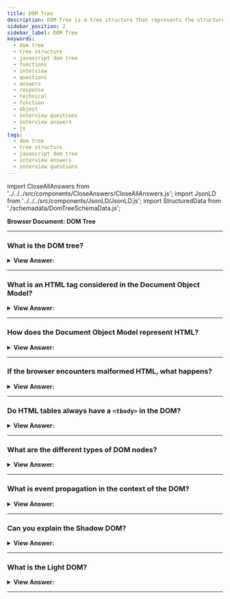 ```yaml
---
title: DOM Tree
description: DOM Tree is a tree structure that represents the structure of the HTML DOM. - JavaScript Interview Questions & Answers
sidebar_position: 2
sidebar_label: DOM Tree
keywords:
  - dom tree
  - tree structure
  - javascript dom tree
  - functions  
  - interview
  - questions
  - answers
  - response
  - technical
  - function
  - object
  - interview questions
  - interview answers
  - js
tags:
  - dom tree
  - tree structure
  - javascript dom tree
  - interview answers
  - interview questions
---
```


import CloseAllAnswers from '../../../src/components/CloseAnswers/CloseAllAnswers.js';
import JsonLD from '../../../src/components/JsonLD/JsonLD.js';
import StructuredData from './schemadata/DomTreeSchemaData.js';

<JsonLD data={StructuredData} />

<head>
  <title>DOM Tree | JavaScript Frontend Phone Interview Questions</title>
</head>

**Browser Document: DOM Tree**

<CloseAllAnswers />

---

### What is the DOM tree?

<details>
  <summary><strong>View Answer:</strong></summary>
  <div>
  <div><strong>Interview Response:</strong> The DOM tree is a hierarchical, tree-like representation of an HTML document, with each element represented as a node. It allows easier interaction and manipulation of the webpage using JavaScript.
  </div>
  </div>
</details>

---

### What is an HTML tag considered in the Document Object Model?

<details>
  <summary><strong>View Answer:</strong></summary>
  <div>
  <div><strong>Interview Response:</strong> Every HTML tag is an object, according to the Document Object Model (DOM). Nested tags are "children" of the one that contains them, and the text included within a tag is also an object. These objects are available via JavaScript and may be used to alter the page. Document.body, for example, is the object that represents the &#8249;body&#8250; tag.
</div><br />
  <div><strong className="codeExample">Code Example:</strong><br /><br />

  <div></div>

```js
document.body.style.background = 'red'; // make the background red

setTimeout(() => (document.body.style.background = ''), 3000); // return back

alert(document.body); // alerts [object HTMLBodyElement]
```

  </div>
  </div>
</details>

---

### How does the Document Object Model represent HTML?

<details>
  <summary><strong>View Answer:</strong></summary>
  <div>
  <div><strong>Interview Response:</strong> The DOM represents HTML as a tree structure of tags.
</div><br />
  <div><strong className="codeExample">Code Example:</strong><br /><br />

  <div></div>

```html
<!DOCTYPE html>
<html lang="en">
  <head>
    <meta charset="UTF-8" />
    <meta name="viewport" content="width=device-width, initial-scale=1.0" />
    <title>Document</title>
  </head>
  <body>
    <!-- Parent DIV -->
    <div id="parent">
      <!-- Child DIV -->
      <div id="child"></div>
    </div>
  </body>
</html>
```

  </div>
  </div>
</details>

---

### If the browser encounters malformed HTML, what happens?

<details>
  <summary><strong>View Answer:</strong></summary>
  <div>
  <div><strong>Interview Response:</strong> If the browser encounters malformed HTML, it automatically corrects it when making the DOM.</div><br />
  <div><strong>Technical Response:</strong> When the browser creates the DOM, it immediately corrects any erroneous HTML. The top tag, for example, is always &#8249;html&#8250;. Even though it does not exist in the document, it exists in the DOM since it is created by the browser. The same is true for &#8249;body&#8250;. Browsers automatically process mistakes in the document and close tags when producing the DOM.
  </div><br />
  <div><strong className="codeExample">Code Example:</strong><br /><br />

  <div></div>

```html
<!-- Malformed HTML before DOM generation -->
<!DOCTYPE html>
<html>
<head>
  <title>Test Page</title>
</head>
<body>
  <div>
    <h1>Heading</h1>
    <p>This is a paragraph without a closing tag
  </div>
</body>
</html>

<!-- Fixed, After DOM generation -->
<!DOCTYPE html>
<html>
<head>
  <title>Test Page</title>
</head>
<body>
  <div>
    <h1>Heading</h1>
    <!-- paragraph tag fixed after dom generation -->
    <p>This is a paragraph without a closing tag</p> 
  </div>
</body>
</html>
```

  </div>
  </div>
</details>

---

### Do HTML tables always have a `<tbody>` in the DOM?

<details>
  <summary><strong>View Answer:</strong></summary>
  <div>
  <div><strong>Interview Response:</strong> Yes, that is an intriguing "unique case" when we use tables. They must have the &#8249;tbody&#8250; element according to DOM specifications, however HTML content may omit it. The browser will then immediately generate &#8249;tbody&#8250; in the DOM.
</div><br />
  <div><strong className="codeExample">Code Example:</strong><br /><br />

  <div></div>

```html
<!-- Before DOM generation -->
<table id="table">
  <tr>
    <td>1</td>
  </tr>
</table>

<!-- Now, After DOM generation -->
<table id="table">
  <tbody>
    <tr>
      <td>1</td>
    </tr>
  </tbody>
</table>
```

  </div>
  </div>
</details>

---

### What are the different types of DOM nodes?

<details>
  <summary><strong>View Answer:</strong></summary>
  <div>
  <div><strong>Interview Response:</strong> The main types of DOM nodes include Element nodes, Text nodes, Comment nodes, Document nodes, and DocumentType nodes. These nodes allow for various interactions with the HTML structure.</div><br />
  <div><strong>Technical Response:</strong> There are 12 different types of nodes. We usually work with four of them in practice. The four major node types are document, element, text, and comment nodes. The document node is the DOM's starting point. The makeup of element nodes include all HTML tags, which we use as the tree's building blocks. We use the comment node to display information in our code, but it does not show in the browser, but JS can read it from the DOM.
  </div><br />
  <div><strong className="codeExample">Code Example:</strong> Comment Node<br /><br />

  <div></div>

```html
<!DOCTYPE html>
<html>

  <head>
    <title>Learning About Nodes</title>
  </head>

  <body>
    <h1>An element node</h1>
    <!-- a comment node -->
    A text node.
  </body>

</html>
```

  </div>
  </div>
</details>

---

### What is event propagation in the context of the DOM?

<details>
  <summary><strong>View Answer:</strong></summary>
  <div>
  <div><strong>Interview Response:</strong> Event propagation is the process through which events travel through the DOM tree, allowing multiple event handlers to be triggered. It consists of three phases: capturing, target, and bubbling.
  </div><br />
  <div><strong className="codeExample">Code Example:</strong><br /><br />

  <div></div>

```js
// This will trigger during the bubbling phase (default behavior)
element.addEventListener('click', function() {
  console.log('Bubble phase');
}, false);

// This will trigger during the capturing phase
element.addEventListener('click', function() {
  console.log('Capture phase');
}, true);
```

  </div>
  </div>
</details>

---

### Can you explain the Shadow DOM?

<details>
  <summary><strong>View Answer:</strong></summary>
  <div>
  <div><strong>Interview Response:</strong> Yes, the Shadow DOM is a Web Components feature allowing encapsulation of DOM trees and styles within a custom element, keeping them separate from the main DOM, avoiding conflicts, and promoting reusability.
  </div>
  </div>
</details>

---

### What is the Light DOM?

<details>
  <summary><strong>View Answer:</strong></summary>
  <div>
  <div><strong>Interview Response:</strong> The Light DOM refers to the normal HTML content inside an element. It's visible to the end user and can be manipulated by both the developer and user-facing scripts like JavaScript.
  </div><br />
  <div><strong className="codeExample">Code Example:</strong><br /><br />

  <div></div>

Here's an example of Light DOM content...

```html
<my-web-component>
  <p>This is light DOM content</p>
</my-web-component>
```

The paragraph (`<p>`) is a Light DOM child of the `<my-web-component>` custom element.

Shadow DOM, on the other hand, is a way of creating an encapsulated tree of DOM nodes that are separate from the main (light) DOM tree. This means the structure, styles, and behavior inside the Shadow DOM are scoped to the Shadow DOM and do not bleed out to the main document, and vice versa. This feature is very useful for building self-contained, reusable components without worrying about style or script conflicts with the rest of the document.

Here's an example of how you might add some Shadow DOM content to a custom element:

```javascript
class MyWebComponent extends HTMLElement {
  connectedCallback() {
    let shadowRoot = this.attachShadow({ mode: 'open' });
    shadowRoot.innerHTML = `<p>This is shadow DOM content</p>`;
  }
}

customElements.define('my-web-component', MyWebComponent);
```

In this example, the Shadow DOM content is not directly accessible through the main DOM tree, and it's not affected by styles and scripts outside its shadow tree. This is in contrast to the Light DOM content, which is directly part of the main DOM tree and fully exposed to its styles and scripts.

---

:::note
In web development, the term "Light DOM" is often used in contrast to the "Shadow DOM" when discussing Web Components.
:::

  </div>
  </div>
</details>

---
